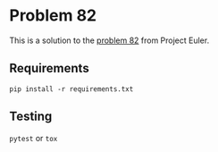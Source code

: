 # Problem 82
This is a solution to the [problem 82](https://projecteuler.net/problem=82) from Project Euler.

## Requirements
`pip install -r requirements.txt`

## Testing
`pytest` or `tox`

